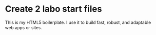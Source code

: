 # Create 2 labo start files

This is my HTML5 boilerplate. I use it to build fast, robust, and adaptable web apps or sites.
